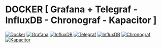 # DOCKER [ Grafana + Telegraf - InfluxDB - Chronograf - Kapacitor ]

[![Docker](https://img.shields.io/badge/19.03.8-blue)](https://www.docker.com/)
[![Grafana](https://img.shields.io/badge/6.7.4-orange)](https://grafana.com/docs/grafana/latest/installation/docker/)
[![InfluxDB](https://img.shields.io/badge/1.8.0-purple)](https://portal.influxdata.com/downloads/)
[![Telegraf](https://img.shields.io/badge/1.14.4-purple)](https://portal.influxdata.com/downloads/)
[![InfluxDB](https://img.shields.io/badge/1.8.0-purple)](https://portal.influxdata.com/downloads/)
[![Chronograf](https://img.shields.io/badge/1.8.4-purple)](https://portal.influxdata.com/downloads/)
[![Kapacitor](https://img.shields.io/badge/1.5.5-purple)](https://portal.influxdata.com/downloads/)
